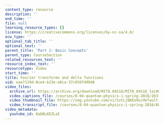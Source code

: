```yaml
---
content_type: resource
description: ''
end_time: ''
file: null
learning_resource_types: []
license: https://creativecommons.org/licenses/by-nc-sa/4.0/
ocw_type: ''
optional_tab_title: ''
optional_text: ''
parent_title: 'Part 1: Basic Concepts'
parent_type: CourseSection
related_resources_text: ''
resource_index_text: ''
resourcetype: Video
start_time: ''
title: Fourier transforms and delta functions
uid: eae7119d-8ce4-b23e-e8ca-37c056fd99d8
video_files:
  archive_url: https://archive.org/download/MIT8.04S16/MIT8_04S16_lec08_s1_300k.mp4
  video_captions_file: /courses/8-04-quantum-physics-i-spring-2016/2b318366cf4953cb8744c10e800a2168_8abBLKEZLaI.vtt
  video_thumbnail_file: https://img.youtube.com/vi/SzCLjQKEo9o/default.jpg
  video_transcript_file: /courses/8-04-quantum-physics-i-spring-2016/68fba66a2aadc2d9773e04ca558d171c_8abBLKEZLaI.pdf
video_metadata:
  youtube_id: 8abBLKEZLaI
---
```

